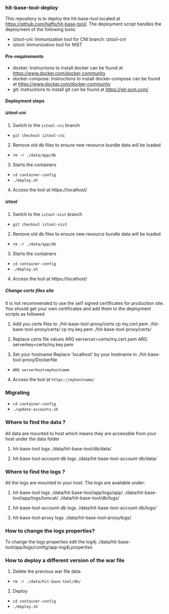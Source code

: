 ### hit-base-tool-deploy
This repository is to deploy the hit-base-tool located at https://github.com/haffo/hit-base-tool/. The deployment script handles the deployment of the following tools: 
-  iztool-cni: Immunization tool for CNI
branch: iztool-cni  
- iztool:  Immunization tool for NIST 


#### Pre-requirements 
- docker: Instructions to install docker can be found at https://www.docker.com/docker-community
- docker-compose: Instructions to install docker-compose can be found at https://www.docker.com/docker-community
- git: Instructions to install git can be found at https://git-scm.com/

#### Deployment steps  

##### iztool-cni 
1) Switch to the `iztool-cni` branch 
- `git checkout iztool-cni`
2) Remove old db files to ensure new resource bundle data will be loaded
- `rm -r ./data/app/db`  
3) Starts the containers  
 - `cd container-config` 
 - `./deploy.sh`
4) Access the tool at https://localhost/

 
##### iztool 
1) Switch to the `iztool-nist` branch 
- `git checkout iztool-nist`
2) Remove old db files to ensure new resource bundle data will be loaded
- `rm -r ./data/app/db`  
3) Starts the containers  
 - `cd container-config` 
 - `./deploy.sh`
4) Access the tool at https://localhost/

##### Change certs files site
It is not recommended to use the self signed certificates for production site.  You should get your own certificates and add them to the deployment scripts as followed

1) Add you certs files to ./hit-base-tool-proxy/certs
cp my.cert.pem ./hit-base-tool-proxy/certs/
cp my.key.pem ./hit-base-tool-proxy/certs/

2) Replace certs file values 
ARG servercer=certs/my.cert.pem
ARG serverkey=certs/my.key.pem

3) Set your hostname 
Replace 'localhost' by your hostname in ./hit-base-tool-proxy/Dockerfile
- `ARG serverhost=myhostname`

4) Access the tool at `https://myhostname/`



### Migrating 
- `cd container-config`
- `./update-accounts.sh` 
 
 
###  Where to find the data ?
All data are mounted to host which means they are accessible from your host under the data folder 
1) hit-base-tool logs 
./data/hit-base-tool/db/data/ 

2) hit-base-tool-account-db logs 
./data/hit-base-tool-account-db/data/ 


###  Where to find the logs ? 
All the logs are mounted to your host.  The logs are available under: 
1) hit-base-tool logs 
./data/hit-base-tool/app/logs/app/
./data/hit-base-tool/app/logs/tomcat/
./data/hit-base-tool/db/logs/ 

2) hit-base-tool-account-db logs 
./data/hit-base-tool-account-db/logs/ 

3) hit-base-tool-proxy logs 
./data/hit-base-tool-proxy/logs/ 


###  How to change the logs properties? 
To change the logs properties edit the log4j ./data/hit-base-tool/app/logs/config/app-log4j.properties 


###  How to deploy a different version of the war file

1) Delete the previous war file data.
- `rm -r ./data/hit-base-tool/db/` 

2) Deploy  
 - `cd container-config` 
 - `./deploy.sh`


